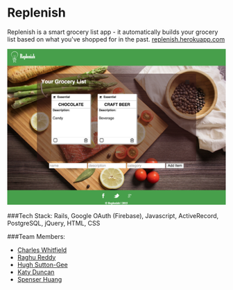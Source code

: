 # Replenish

Replenish is a smart grocery list app - it automatically builds your grocery list based on what you've shopped for in the past.
[replenish.herokuapp.com](https://replenish.herokuapp.com)

![Replenish](https://github.com/whitfieldc/replenish/blob/master/screenshots/replenish.png "Replenish")

###Tech Stack:
Rails, Google OAuth (Firebase), Javascript, ActiveRecord, PostgreSQL, jQuery, HTML, CSS

###Team Members:
* [Charles Whitfield](http://github.com/whitfieldc)
* [Raghu Reddy](http://github.com/e47my54uc3)
* [Hugh Sutton-Gee](http://github.com/hsuttong)
* [Katy Duncan](http://github.com/katyduncan)
* [Spenser Huang](http://github.com/spenserhuang)
